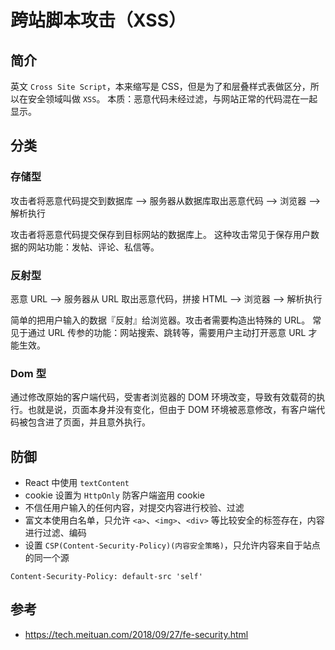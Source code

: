 # 跨站脚本攻击（XSS）

## 简介

英文 `Cross Site Script`，本来缩写是 CSS，但是为了和层叠样式表做区分，所以在安全领域叫做 `XSS`。
本质：恶意代码未经过滤，与网站正常的代码混在一起显示。

## 分类

### 存储型

攻击者将恶意代码提交到数据库 --> 服务器从数据库取出恶意代码 --> 浏览器 --> 解析执行

攻击者将恶意代码提交保存到目标网站的数据库上。
这种攻击常见于保存用户数据的网站功能：发帖、评论、私信等。

### 反射型

恶意 URL --> 服务器从 URL 取出恶意代码，拼接 HTML --> 浏览器 --> 解析执行

简单的把用户输入的数据『反射』给浏览器。攻击者需要构造出特殊的 URL。
常见于通过 URL 传参的功能：网站搜索、跳转等，需要用户主动打开恶意 URL 才能生效。

### Dom 型

通过修改原始的客户端代码，受害者浏览器的 DOM 环境改变，导致有效载荷的执行。也就是说，页面本身并没有变化，但由于 DOM 环境被恶意修改，有客户端代码被包含进了页面，并且意外执行。

## 防御

- React 中使用 `textContent`
- cookie 设置为 `HttpOnly` 防客户端盗用 cookie
- 不信任用户输入的任何内容，对提交内容进行校验、过滤
- 富文本使用白名单，只允许 `<a>`、`<img>`、`<div>` 等比较安全的标签存在，内容进行过滤、编码
- 设置 `CSP(Content-Security-Policy)(内容安全策略)`，只允许内容来自于站点的同一个源
```
Content-Security-Policy: default-src 'self'
```

## 参考
- https://tech.meituan.com/2018/09/27/fe-security.html
